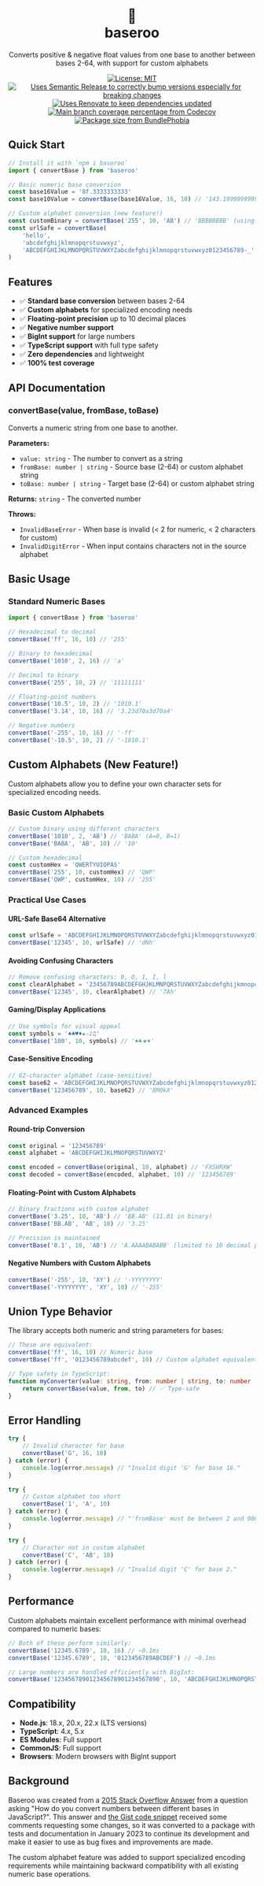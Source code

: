 <div align="center">
  <h1>🦘</br>baseroo</h1>
	<p>Converts positive & negative float values from one base to another between bases 2-64, with support for custom alphabets</p>
	<a href="https://opensource.org/licenses/MIT"><img src="https://img.shields.io/badge/License-MIT-d9207b.svg" alt="License: MIT"></a>
	<a href="https://github.com/semantic-release/semantic-release"><img src="https://img.shields.io/badge/%F0%9F%93%A6%F0%9F%9A%80%20-semantic%20release-d9207b.svg" alt="Uses Semantic Release to correctly bump versions especially for breaking changes"></a>
	<a href="https://renovatebot.com/"><img src="https://img.shields.io/badge/%F0%9F%94%84%F0%9F%A4%96%20-renovate%20bot-d9207b.svg" alt="Uses Renovate to keep dependencies updated"></a>
	<a href="https://codecov.io/gh/ryasmi/baseroo"><img alt="Main branch coverage percentage from Codecov" src="https://codecov.io/gh/ryasmi/baseroo/branch/main/graph/badge.svg" /></a>
	<a href="https://bundlephobia.com/result?p=baseroo"><img alt="Package size from BundlePhobia" src="https://img.shields.io/bundlephobia/minzip/baseroo.svg" /></a>
	<div>
	</div>
</div>

## Quick Start

```ts
// Install it with `npm i baseroo`
import { convertBase } from 'baseroo'

// Basic numeric base conversion
const base16Value = '8f.3333333333'
const base10Value = convertBase(base16Value, 16, 10) // '143.1999999999'

// Custom alphabet conversion (new feature!)
const customBinary = convertBase('255', 10, 'AB') // 'BBBBBBBB' (using A=0, B=1)
const urlSafe = convertBase(
	'hello',
	'abcdefghijklmnopqrstuvwxyz',
	'ABCDEFGHIJKLMNOPQRSTUVWXYZabcdefghijklmnopqrstuvwxyz0123456789-_'
)
```

## Features

- ✅ **Standard base conversion** between bases 2-64
- ✅ **Custom alphabets** for specialized encoding needs
- ✅ **Floating-point precision** up to 10 decimal places
- ✅ **Negative number support**
- ✅ **BigInt support** for large numbers
- ✅ **TypeScript support** with full type safety
- ✅ **Zero dependencies** and lightweight
- ✅ **100% test coverage**

## API Documentation

### convertBase(value, fromBase, toBase)

Converts a numeric string from one base to another.

**Parameters:**

- `value: string` - The number to convert as a string
- `fromBase: number | string` - Source base (2-64) or custom alphabet string
- `toBase: number | string` - Target base (2-64) or custom alphabet string

**Returns:** `string` - The converted number

**Throws:**

- `InvalidBaseError` - When base is invalid (< 2 for numeric, < 2 characters for custom)
- `InvalidDigitError` - When input contains characters not in the source alphabet

## Basic Usage

### Standard Numeric Bases

```ts
import { convertBase } from 'baseroo'

// Hexadecimal to decimal
convertBase('ff', 16, 10) // '255'

// Binary to hexadecimal
convertBase('1010', 2, 16) // 'a'

// Decimal to binary
convertBase('255', 10, 2) // '11111111'

// Floating-point numbers
convertBase('10.5', 10, 2) // '1010.1'
convertBase('3.14', 10, 16) // '3.23d70a3d70a4'

// Negative numbers
convertBase('-255', 10, 16) // '-ff'
convertBase('-10.5', 10, 2) // '-1010.1'
```

## Custom Alphabets (New Feature!)

Custom alphabets allow you to define your own character sets for specialized encoding needs.

### Basic Custom Alphabets

```ts
// Custom binary using different characters
convertBase('1010', 2, 'AB') // 'BABA' (A=0, B=1)
convertBase('BABA', 'AB', 10) // '10'

// Custom hexadecimal
const customHex = 'QWERTYUIOPAS'
convertBase('255', 10, customHex) // 'QWP'
convertBase('QWP', customHex, 10) // '255'
```

### Practical Use Cases

#### URL-Safe Base64 Alternative

```ts
const urlSafe = 'ABCDEFGHIJKLMNOPQRSTUVWXYZabcdefghijklmnopqrstuvwxyz0123456789-_'
convertBase('12345', 10, urlSafe) // 'dNh'
```

#### Avoiding Confusing Characters

```ts
// Remove confusing characters: 0, O, 1, I, l
const clearAlphabet = '23456789ABCDEFGHJKLMNPQRSTUVWXYZabcdefghijkmnopqrstuvwxyz'
convertBase('12345', 10, clearAlphabet) // '7Ah'
```

#### Gaming/Display Applications

```ts
// Use symbols for visual appeal
const symbols = '♠♣♥♦★☆♪♫'
convertBase('100', 10, symbols) // '♠♣★♦'
```

#### Case-Sensitive Encoding

```ts
// 62-character alphabet (case-sensitive)
const base62 = 'ABCDEFGHIJKLMNOPQRSTUVWXYZabcdefghijklmnopqrstuvwxyz0123456789'
convertBase('123456789', 10, base62) // '8M0kX'
```

### Advanced Examples

#### Round-trip Conversion

```ts
const original = '123456789'
const alphabet = 'ABCDEFGHIJKLMNOPQRSTUVWXYZ'

const encoded = convertBase(original, 10, alphabet) // 'FXSHRXW'
const decoded = convertBase(encoded, alphabet, 10) // '123456789'
```

#### Floating-Point with Custom Alphabets

```ts
// Binary fractions with custom alphabet
convertBase('3.25', 10, 'AB') // 'BB.AB' (11.01 in binary)
convertBase('BB.AB', 'AB', 10) // '3.25'

// Precision is maintained
convertBase('0.1', 10, 'AB') // 'A.AAAABABABB' (limited to 10 decimal places)
```

#### Negative Numbers with Custom Alphabets

```ts
convertBase('-255', 10, 'XY') // '-YYYYYYYY'
convertBase('-YYYYYYYY', 'XY', 10) // '-255'
```

## Union Type Behavior

The library accepts both numeric and string parameters for bases:

```ts
// These are equivalent:
convertBase('ff', 16, 10) // Numeric base
convertBase('ff', '0123456789abcdef', 10) // Custom alphabet equivalent

// Type safety in TypeScript:
function myConverter(value: string, from: number | string, to: number | string) {
	return convertBase(value, from, to) // ✅ Type-safe
}
```

## Error Handling

```ts
try {
	// Invalid character for base
	convertBase('G', 16, 10)
} catch (error) {
	console.log(error.message) // "Invalid digit 'G' for base 16."
}

try {
	// Custom alphabet too short
	convertBase('1', 'A', 10)
} catch (error) {
	console.log(error.message) // "'fromBase' must be between 2 and 9007199254740991 not '1'."
}

try {
	// Character not in custom alphabet
	convertBase('C', 'AB', 10)
} catch (error) {
	console.log(error.message) // "Invalid digit 'C' for base 2."
}
```

## Performance

Custom alphabets maintain excellent performance with minimal overhead compared to numeric bases:

```ts
// Both of these perform similarly:
convertBase('12345.6789', 10, 16) // ~0.1ms
convertBase('12345.6789', 10, '0123456789ABCDEF') // ~0.1ms

// Large numbers are handled efficiently with BigInt:
convertBase('123456789012345678901234567890', 10, 'ABCDEFGHIJKLMNOPQRSTUVWXYZ') // <1ms
```

## Compatibility

- **Node.js**: 18.x, 20.x, 22.x (LTS versions)
- **TypeScript**: 4.x, 5.x
- **ES Modules**: Full support
- **CommonJS**: Full support
- **Browsers**: Modern browsers with BigInt support

## Background

Baseroo was created from a [2015 Stack Overflow Answer](https://stackoverflow.com/a/32480941/1221906) from a question asking "How do you convert numbers between different bases in JavaScript?". This answer and [the Gist code snippet](https://gist.github.com/ryasmi/91d7fd30710264affeb9) received some comments requesting some changes, so it was converted to a package with tests and documentation in January 2023 to continue its development and make it easier to use as bug fixes and improvements are made.

The custom alphabet feature was added to support specialized encoding requirements while maintaining backward compatibility with all existing numeric base operations.
